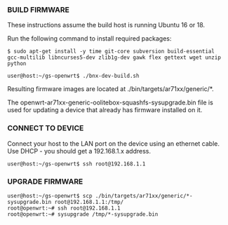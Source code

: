 ### BUILD FIRMWARE

These instructions assume the build host is running Ubuntu 16 or 18.  

Run the following command to install required packages:
```
$ sudo apt-get install -y time git-core subversion build-essential gcc-multilib libncurses5-dev zlib1g-dev gawk flex gettext wget unzip python
```

```
user@host:~/gs-openwrt$ ./bnx-dev-build.sh
```
Resulting firmware images are located at ./bin/targets/ar71xx/generic/*.  

The openwrt-ar71xx-generic-oolitebox-squashfs-sysupgrade.bin file is used for updating a device that already has firmware installed on it.

### CONNECT TO DEVICE
Connect your host to the LAN port on the device using an ethernet cable.  Use DHCP - you should get a 192.168.1.x address.
```
user@host:~/gs-openwrt$ ssh root@192.168.1.1
```

### UPGRADE FIRMWARE
```
user@host:~/gs-openwrt$ scp ./bin/targets/ar71xx/generic/*-sysupgrade.bin root@192.168.1.1:/tmp/
root@openwrt:~# ssh root@192.168.1.1
root@openwrt:~# sysupgrade /tmp/*-sysupgrade.bin
```

